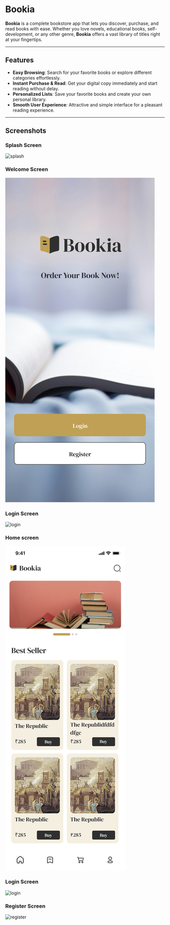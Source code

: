# Bookia

**Bookia** is a complete bookstore app that lets you discover, purchase, and read books with ease. Whether you love novels, educational books, self-development, or any other genre, **Bookia** offers a vast library of titles right at your fingertips.

---

## Features

- **Easy Browsing**: Search for your favorite books or explore different categories effortlessly.
- **Instant Purchase & Read**: Get your digital copy immediately and start reading without delay.
- **Personalized Lists**: Save your favorite books and create your own personal library.
- **Smooth User Experience**: Attractive and simple interface for a pleasant reading experience.

---

## Screenshots

### Splash Screen  
![splash](assets/images/image_splash.png)

### Welcome Screen  
![welcome](assets/images/welcome.png)

### Login Screen  
![login](assets/images/image_login.png)

### Home screen
![home](assets/images/home_screen.png)

### Login Screen  
![login](assets/images/image_login.png)

### Register Screen  
![register](assets/images/image_register.png)
